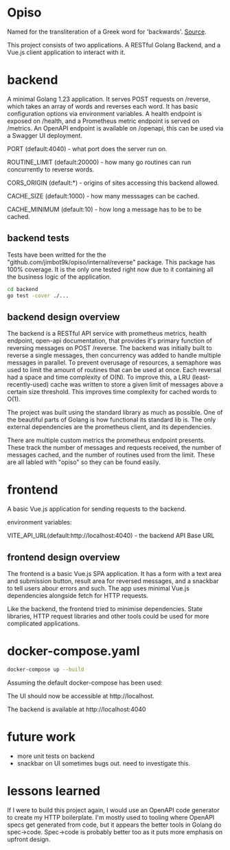 # Opiso

Named for the transliteration of a Greek word for 'backwards'. [Source](https://glosbe.com/en/grc/backwards).

This project consists of two applications. A RESTful Golang Backend, and a Vue.js client application to interact with it.

# backend
A minimal Golang 1.23 application. It serves POST requests on /reverse, which takes an array of words and reverses each word. It has basic configuration options via environment variables. A health endpoint is exposed on /health, and a Prometheus metric endpoint is served on /metrics. An OpenAPI endpoint is available on /openapi, this can be used via a Swagger UI deployment.

PORT (default:4040) - what port does the server run on.

ROUTINE_LIMIT (default:20000) - how many go routines can run concurrently to reverse words. 

CORS_ORIGIN (default:*) - origins of sites accessing this backend allowed. 

CACHE_SIZE (default:1000) - how many messsages can be cached.

CACHE_MINIMUM (default:10) - how long a message has to be to be cached.

## backend tests

Tests have been writted for the the "github.com/jimbot9k/opiso/internal/reverse" package. This package has 100% coverage. It is the only one tested right now due to it containing all the business logic of the application.

```bash
cd backend
go test -cover ./...
```

## backend design overview

The backend is a RESTful API service with prometheus metrics, health endpoint, open-api documentation, that provides it's primary function of reversing messages on POST /reverse. The backend was initially built to reverse a single messages, then concurrency was added to handle multiple messages in parallel. To prevent overusage of resources, a semaphore was used to limit the amount of routines that can be used at once. Each reversal had a space and time complexity of O(N). To improve this, a LRU (least-recently-used) cache was written to store a given limit of messages above a certain size threshold. This improves time complexity for cached words to O(1).

The project was built using the standard library as much as possible. One of the beautiful parts of Golang is how functional its standard lib is. The only external dependencies are the prometheus client, and its dependencies. 

There are multiple custom metrics the prometheus endpoint presents. These track the number of messages and requests received, the number of messages cached, and the number of routines used from the limit. These are all labled with "opiso" so they can be found easily.

# frontend
A basic Vue.js application for sending requests to the backend.

environment variables:

VITE_API_URL(default:http://localhost:4040) - the backend API Base URL

## frontend design overview

The frontend is a basic Vue.js SPA application. It has a form with a text area and submission button, result area for reversed messages, and a snackbar to tell users abour errors and such. The app uses minimal Vue.js dependencies alongside fetch for HTTP requests. 

Like the backend, the frontend tried to minimise dependencies. State libraries, HTTP request libraries and other tools could be used for more complicated applications. 

# docker-compose.yaml
```bash
docker-compose up --build
```

Assuming the default docker-compose has been used:

The UI should now be accessible at http://localhost.

The backend is available at http://localhost:4040

# future work
- more unit tests on backend
- snackbar on UI sometimes bugs out. need to investigate this.

# lessons learned
If I were to build this project again, I would use an OpenAPI code generator to create my HTTP boilerplate. I'm mostly used to tooling where OpenAPI specs get generated from code, but it appears the better tools in Golang do spec->code. Spec->code is probably better too as it puts more emphasis on upfront design. 
